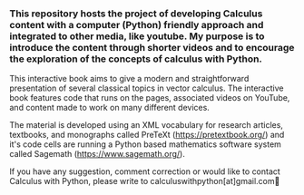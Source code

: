 ### This repository hosts the project of developing Calculus content with a computer (Python) friendly approach and integrated to other media, like youtube. My purpose is to introduce the content through shorter videos and to encourage the exploration of the concepts of calculus with Python.

This interactive book aims to give a modern and straightforward presentation of several classical topics in vector calculus. The interactive book features code that runs on the pages, associated videos on YouTube, and content made to work on many different devices.

The material is developed using an XML vocabulary for research articles, textbooks, and monographs called PreTeXt (https://pretextbook.org/) and it's code cells are running a Python based mathematics software system called Sagemath (https://www.sagemath.org/).

If you have any suggestion, comment correction or would like to contact Calculus with Python, please write to calculuswithpython[at]gmail.com👋

<!--
**calculuswithpython/CalculusWithPython** is a ✨ _special_ ✨ repository because its `README.md` (this file) appears on your GitHub profile.

Here are some ideas to get you started:

- 🔭 I’m currently working on ...
- 🌱 I’m currently learning ...
- 👯 I’m looking to collaborate on ...
- 🤔 I’m looking for help with ...
- 💬 Ask me about ...
- 📫 How to reach me: ...
- 😄 Pronouns: ...
- ⚡ Fun fact: ...
-->
